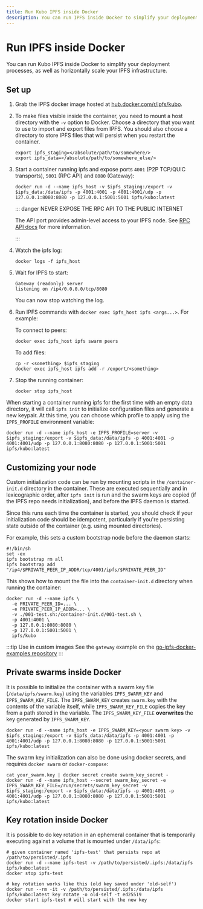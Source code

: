 ```yaml
---
title: Run Kubo IPFS inside Docker
description: You can run IPFS inside Docker to simplify your deployment processes, and horizontally scale your IPFS infrastructure.
---
```


# Run IPFS inside Docker

You can run Kubo IPFS inside Docker to simplify your deployment processes, as well as horizontally scale your IPFS infrastructure.

## Set up

1. Grab the IPFS docker image hosted at [hub.docker.com/r/ipfs/kubo](https://hub.docker.com/r/ipfs/kubo/).
1. To make files visible inside the container, you need to mount a host directory with the `-v` option to Docker. Choose a directory that you want to use to import and export files from IPFS. You should also choose a directory to store IPFS files that will persist when you restart the container.

    ```shell
    export ipfs_staging=</absolute/path/to/somewhere/>
    export ipfs_data=</absolute/path/to/somewhere_else/>
    ```

1. Start a container running ipfs and expose ports `4001` (P2P TCP/QUIC transports), `5001` (RPC API) and `8080` (Gateway):

    ```shell
    docker run -d --name ipfs_host -v $ipfs_staging:/export -v $ipfs_data:/data/ipfs -p 4001:4001 -p 4001:4001/udp -p 127.0.0.1:8080:8080 -p 127.0.0.1:5001:5001 ipfs/kubo:latest
    ```

    ::: danger NEVER EXPOSE THE RPC API TO THE PUBLIC INTERNET

    The API port provides admin-level access to your IPFS node.  See [RPC API docs](/reference/kubo/rpc/) for more information.

    :::

1. Watch the ipfs log:

    ```shell
    docker logs -f ipfs_host
    ```

1. Wait for IPFS to start:

    ```shell
    Gateway (readonly) server
    listening on /ip4/0.0.0.0/tcp/8080
    ```

    You can now stop watching the log.

1. Run IPFS commands with `docker exec ipfs_host ipfs <args...>`. For example:

    To connect to peers:

    ```shell
    docker exec ipfs_host ipfs swarm peers
    ```

    To add files:

    ```shell
    cp -r <something> $ipfs_staging
    docker exec ipfs_host ipfs add -r /export/<something>
    ```

1. Stop the running container:

    ```shell
    docker stop ipfs_host
    ```

When starting a container running ipfs for the first time with an empty data directory, it will call `ipfs init` to initialize configuration files and generate a new keypair. At this time, you can choose which profile to apply using the `IPFS_PROFILE` environment variable:

```shell
docker run -d --name ipfs_host -e IPFS_PROFILE=server -v $ipfs_staging:/export -v $ipfs_data:/data/ipfs -p 4001:4001 -p 4001:4001/udp -p 127.0.0.1:8080:8080 -p 127.0.0.1:5001:5001 ipfs/kubo:latest
```

## Customizing your node

Custom initialization code can be run by mounting scripts in the `/container-init.d` directory in the container. These are executed sequentially and in lexicographic order, after `ipfs init` is run and the swarm keys are copied (if the IPFS repo needs initialization), and before the IPFS daemon is started.

Since this runs each time the container is started, you should check if your initialization code should be idempotent, particularly if you're persisting state outside of the container (e.g. using mounted directories).

For example, this sets a custom bootstrap node before the daemon starts:

```shell
#!/bin/sh
set -ex
ipfs bootstrap rm all
ipfs bootstrap add "/ip4/$PRIVATE_PEER_IP_ADDR/tcp/4001/ipfs/$PRIVATE_PEER_ID"
```

This shows how to mount the file into the `container-init.d` directory when running the container:

```shell
docker run -d --name ipfs \
  -e PRIVATE_PEER_ID=... \
  -e PRIVATE_PEER_IP_ADDR=... \
  -v ./001-test.sh:/container-init.d/001-test.sh \
  -p 4001:4001 \
  -p 127.0.0.1:8080:8080 \
  -p 127.0.0.1:5001:5001 \
  ipfs/kubo
```

:::tip Use in custom images
See the `gateway` example on the [go-ipfs-docker-examples repository](https://github.com/ipfs-shipyard/go-ipfs-docker-examples)
:::

## Private swarms inside Docker

It is possible to initialize the container with a swarm key file (`/data/ipfs/swarm.key`) using the variables `IPFS_SWARM_KEY` and `IPFS_SWARM_KEY_FILE`. The `IPFS_SWARM_KEY` creates `swarm.key` with the contents of the variable itself, while `IPFS_SWARM_KEY_FILE` copies the key from a path stored in the variable. The `IPFS_SWARM_KEY_FILE` **overwrites** the key generated by `IPFS_SWARM_KEY`.

```shell
docker run -d --name ipfs_host -e IPFS_SWARM_KEY=<your swarm key> -v $ipfs_staging:/export -v $ipfs_data:/data/ipfs -p 4001:4001 -p 4001:4001/udp -p 127.0.0.1:8080:8080 -p 127.0.0.1:5001:5001 ipfs/kubo:latest
```

The swarm key initialization can also be done using docker secrets, and requires `docker swarm` or `docker-compose`:

```shell
cat your_swarm.key | docker secret create swarm_key_secret -
docker run -d --name ipfs_host --secret swarm_key_secret -e IPFS_SWARM_KEY_FILE=/run/secrets/swarm_key_secret -v $ipfs_staging:/export -v $ipfs_data:/data/ipfs -p 4001:4001 -p 4001:4001/udp -p 127.0.0.1:8080:8080 -p 127.0.0.1:5001:5001 ipfs/kubo:latest
```

## Key rotation inside Docker

It is possible to do key rotation in an ephemeral container that is temporarily executing against a volume that is mounted under `/data/ipfs`:

```shell
# given container named 'ipfs-test' that persists repo at /path/to/persisted/.ipfs
docker run -d --name ipfs-test -v /path/to/persisted/.ipfs:/data/ipfs ipfs/kubo:latest
docker stop ipfs-test  

# key rotation works like this (old key saved under 'old-self')
docker run --rm -it -v /path/to/persisted/.ipfs:/data/ipfs ipfs/kubo:latest key rotate -o old-self -t ed25519
docker start ipfs-test # will start with the new key
```
